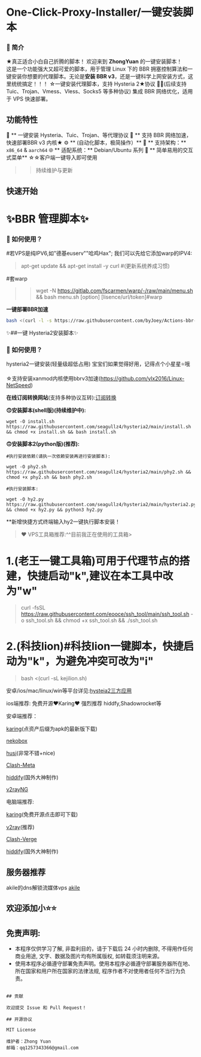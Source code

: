 # One-Click-Proxy-Installer/一键安装脚本
### 🌟 简介  
★真正适合小白自己折腾的脚本！
欢迎来到 **ZhongYuan** 的一键安装脚本！  
这是一个功能强大又超可爱的脚本，用于管理 Linux 下的 BBR 拥塞控制算法和一键安装你想要的代理脚本。无论是**安装 BBR v3**，还是一键科学上网安装方式，这里统统搞定！！！
☆一键安装代理脚本，支持 Hysteria 2★协议
🤝🤝(后续支持Tuic、Trojan、Vmess、Vless、Socks5 等多种协议)
集成 BBR 网络优化，适用于 VPS 快速部署。

## 功能特性

👑 ** 一键安装 Hysteria、Tuic、Trojan、等代理协议
🍰 ** 支持 BBR 网络加速，快速部署BBR v3 内核★
⚙️ ** (自动化脚本，极简操作）**
📢 ** 支持架构：** `x86_64` & `aarch64`  🌐 ** 适配系统：** Debian/Ubuntu 系列
👀 ** 简单易用的交互式菜单**
☆☆客户端一键导入即可使用
>>持续维护与更新

## 快速开始
# ✨BBR 管理脚本✨  
  

>   
 

### 🚀 如何使用？
>>>
#若VPS是纯IPV6,如"德基euserv""哈鸡Hax"; 我们可以先给它添加warp的IPV4:

>apt-get update && apt-get install -y curl #(更新系统养成习惯)

#套warp
>>wget -N https://gitlab.com/fscarmen/warp/-/raw/main/menu.sh && bash menu.sh [option] [lisence/url/token]#warp

**一键部署BBR加速**  
   ```bash
   bash <(curl -l -s https://raw.githubusercontent.com/byJoey/Actions-bbr-v3/refs/heads/main/install.sh)
   ```


>


 ✨##一键 Hysteria2安装脚本✨  
  

>   
 

### 🚀 如何使用？

hysteria2一键安装(轻量级超低占用)
宝宝们如果觉得好用，记得点个小星星⭐️哦


☆支持安装xanmod内核使用bbrv3加速(https://github.com/ylx2016/Linux-NetSpeed)

**在线订阅转换网站**(支持多种协议互转):[订阅转换](https://sub.crazyact.com/)

**🙃安装脚本(shell版)(持续维护中):**
```
wget -O install.sh https://raw.githubusercontent.com/seagullz4/hysteria2/main/install.sh && chmod +x install.sh && bash install.sh
```
**🙃安装脚本2(python版)(推荐):**
```
#执行安装依赖(请执一次依赖安装再进行安装脚本):

wget -O phy2.sh https://raw.githubusercontent.com/seagullz4/hysteria2/main/phy2.sh && chmod +x phy2.sh && bash phy2.sh

#执行安装脚本:

wget -O hy2.py https://raw.githubusercontent.com/seagullz4/hysteria2/main/hysteria2.py && chmod +x hy2.py && python3 hy2.py
```

**新增快捷方式终端输入hy2一键执行脚本安装！

>

>❤ VPS工具箱推荐:^^目前我正在使用的工具箱>

>

# 1.(老王一键工具箱)可用于代理节点的搭建，快捷启动"k",建议在本工具中改为"w"
>curl -fsSL https://raw.githubusercontent.com/eooce/ssh_tool/main/ssh_tool.sh -o ssh_tool.sh && chmod +x ssh_tool.sh && ./ssh_tool.sh

# 2.(科技lion)#科技lion一键脚本，快捷启动为"k"，为避免冲突可改为"i"
>bash <(curl -sL kejilion.sh)


安卓/ios/mac/linux/win等平台详见:[hysteia2三方应用](https://v2.hysteria.network/zh/docs/getting-started/3rd-party-apps/)

ios端推荐:
免费开源❤Karing❤ 强烈推荐
hiddfy,Shadowrocket等

安卓端推荐：

[karing](https://github.com/KaringX/karing/releases/tag/v1.1.2.606)(点资产后缀为apk的最新版下载)

[nekobox](https://github.com/MatsuriDayo/NekoBoxForAndroid/releases)

[husi](https://github.com/xchacha20-poly1305/husi/releases)(非常不错+nice)

[Clash-Meta](https://github.com/MetaCubeX/ClashMetaForAndroid/releases)

[hiddify](https://github.com/hiddify/hiddify-next/releases)(国外大神制作) 

[v2rayNG](https://github.com/2dust/v2rayNG/releases)

电脑端推荐:

[karing](https://github.com/KaringX/karing/releases/download/v1.1.2.606/karing_1.1.2.606_windows_x64.exe)(免费开源点击即可下载)

[v2ray](https://github.com/2dust/v2rayN/releases)(推荐)

[Clash-Verge](https://github.com/clash-verge-rev/clash-verge-rev/releases)

[hiddify](https://github.com/hiddify/hiddify-next/releases)(国外大神制作) 

## 服务器推荐

akile的dns解锁流媒体vps [akile](https://akile.io/register?aff_code=99532291-0323-491e-bdd7-fbcfebbd1fa5)


## 欢迎添加小⭐⭐


 
## 免责声明:
* 本程序仅供学习了解, 非盈利目的，请于下载后 24 小时内删除, 不得用作任何商业用途, 文字、数据及图片均有所属版权, 如转载须注明来源。
* 使用本程序必循遵守部署免责声明。使用本程序必循遵守部署服务器所在地、所在国家和用户所在国家的法律法规, 程序作者不对使用者任何不当行为负责。


```

## 贡献

欢迎提交 Issue 和 Pull Request！

## 开源协议

MIT License

维护者：Zhong Yuan
邮箱：qq1257343366@gmail.com
